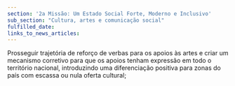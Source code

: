 ```yaml
---
section: '2a Missão: Um Estado Social Forte, Moderno e Inclusivo'
sub_section: "Cultura, artes e comunicação social"
fulfilled_date:
links_to_news_articles:
---
```


Prosseguir trajetória de reforço de verbas para os apoios às artes e criar um mecanismo corretivo para que os apoios tenham expressão em todo o território nacional, introduzindo uma diferenciação positiva para zonas do país com escassa ou nula oferta cultural;
